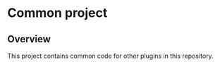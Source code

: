 # Common project

## Overview

This project contains common code for other plugins in this repository.
